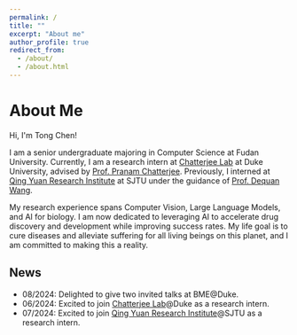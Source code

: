 ```yaml
---
permalink: /
title: ""
excerpt: "About me"
author_profile: true
redirect_from: 
  - /about/
  - /about.html
---
```

# **About Me**
Hi, I'm Tong Chen!

I am a senior undergraduate majoring in Computer Science at Fudan University. Currently, I am a research intern at [Chatterjee Lab](https://www.chatterjeelab.com/) at Duke University, advised by [Prof. Pranam Chatterjee](https://bme.duke.edu/people/pranam-chatterjee/). Previously, I interned at [Qing Yuan Research Institute](http://www.qingyuan.sjtu.edu.cn/en) at SJTU under the guidance of [Prof. Dequan Wang](https://dequan.wang/). 

My research experience spans Computer Vision, Large Language Models, and AI for biology. I am now dedicated to leveraging AI to accelerate drug discovery and development while improving success rates. My life goal is to cure diseases and alleviate suffering for all living beings on this planet, and I am committed to making this a reality.

## **News**

- 08/2024: Delighted to give two invited talks at BME@Duke.
- 06/2024: Excited to join [Chatterjee Lab](https://www.chatterjeelab.com/)@Duke as a research intern.
- 07/2024: Excited to join [Qing Yuan Research Institute](http://www.qingyuan.sjtu.edu.cn/en)@SJTU as a research intern.
